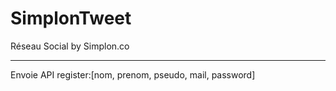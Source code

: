# SimplonTweet
Réseau Social by Simplon.co

******
Envoie API
    register:[nom, prenom, pseudo, mail, password]